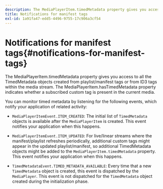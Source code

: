 ```yaml
---
description: The MediaPlayerItem.timedMetadata property gives you access to all the TimedMetadata objects created from playlist/manifest tags or from ID3 tags within the media stream. The MediaPlayerItem.hasTimedMetadata property indicates whether a subscribed custom tag is present in the current media.
title: Notifications for manifest tags
exl-id: 1a91fa47-edd5-4496-9755-17c906a3cf54
---
```

# Notifications for manifest tags{#notifications-for-manifest-tags}

The MediaPlayerItem.timedMetadata property gives you access to all the TimedMetadata objects created from playlist/manifest tags or from ID3 tags within the media stream. The MediaPlayerItem.hasTimedMetadata property indicates whether a subscribed custom tag is present in the current media.

You can monitor timed metadata by listening for the following events, which notify your application of related activity:

* `MediaPlayerItemEvent.ITEM_CREATED`: The initial list of `TimedMetadata` objects is available after the `MediaPlayerItem` is created. This event notifies your application when this happens. 

* `MediaPlayerItemEvent.ITEM_UPDATED`: For live/linear streams where the manifest/playlist refreshes periodically, additional custom tags might appear in the updated playlist/manifest, so additional TimedMetadata objects might be added to the `MediaPlayerItem.timedMetadata` property. This event notifies your application when this happens. 

* `TimedMetadataEvent.TIMED_METADATA_AVAILABLE`: Every time that a new `TimedMetadata` object is created, this event is dispatched by the `MediaPlayer`. This event is not dispatched for the `TimedMetadata` object created during the initialization phase.
